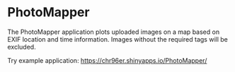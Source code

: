# PhotoMapper

The PhotoMapper application plots uploaded images on a map based on EXIF location and time information. Images without the required tags will be excluded.

Try example application: https://chr96er.shinyapps.io/PhotoMapper/
